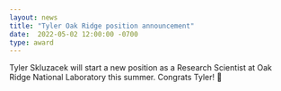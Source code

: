 ```yaml
---
layout: news
title: "Tyler Oak Ridge position announcement"
date:  2022-05-02 12:00:00 -0700
type: award
---
```

Tyler Skluzacek will start a new position as a Research Scientist at Oak Ridge National Laboratory this summer. Congrats Tyler! 🎊